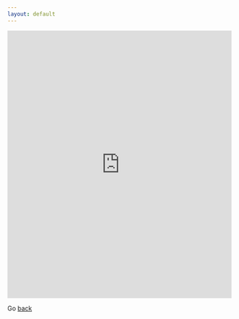 ```yaml
---
layout: default
---
```

<html> 
    <iframe src="https://trinket.io/embed/python/33f1358bed?outputOnly=true&runOption=run" width="100%" height="600" frameborder="0" marginwidth="0" marginheight="0" allowfullscreen></iframe>
    <p>Go <a href="daleprojects.github.io">back</a></p>
</html> 
